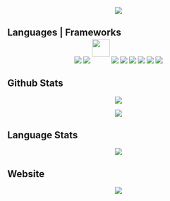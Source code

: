 <p align='center'><a href="#"><img height=auto width=auto src="https://discord.c99.nl/widget/theme-1/744550428183887883.png"/></a></p>

## Languages | Frameworks
<p align="center">
    
<img src="https://img.icons8.com/color/48/javascript.png">
<img src="https://img.icons8.com/color/48/nodejs.png">
<img style="width: 40px; height: 40px; position: relative; top:-15px;"src="https://upload.wikimedia.org/wikipedia/commons/thumb/9/91/Electron_Software_Framework_Logo.svg/256px-Electron_Software_Framework_Logo.svg.png?20190331235051"/>
<img src="https://img.icons8.com/color/48/c-plus-plus-logo.png">
    <img src="https://img.icons8.com/external-tal-revivo-shadow-tal-revivo/48/external-html-5-is-a-software-solution-stack-that-defines-the-properties-and-behaviors-of-web-page-logo-shadow-tal-revivo.png">
<img src="https://img.icons8.com/color/48/css3.png">
    <img src="https://img.icons8.com/fluency/48/console.png">
    <img src="https://img.icons8.com/color/48/python.png">
    <img src="https://img.icons8.com/color/48/java-coffee-cup-logo.png">
    
</p>

## Github Stats
<p align="center">
    <a>
        <img src="https://github-readme-streak-stats.herokuapp.com/?user=MrFiend179&theme=black-ice&hide_border=true&stroke=0000&background=060A0CD0">    
    </a>
</p>
<p align="center">
    <a>
        <img src="https://github-readme-stats.vercel.app/api?username=MrFiend179&show_icons=true&count_private=true&theme=react&hide_border=true&bg_color=060A0CD0">    
    </a>
</p>

## Language Stats

<p align="center">
    <a>
        <img src="https://github-readme-stats.vercel.app/api/top-langs/?username=MrFiend179&langs_count=8&count_private=true&layout=compact&theme=react&hide_border=true&bg_color=0D1117">    
    </a>
</p>

## Website
<p align="center">
    <a  href="https://flubel.cf">
        <img src="https://www.flubel.tk/mlg2m-removebg-preview.png">
    </a>
 </p>
